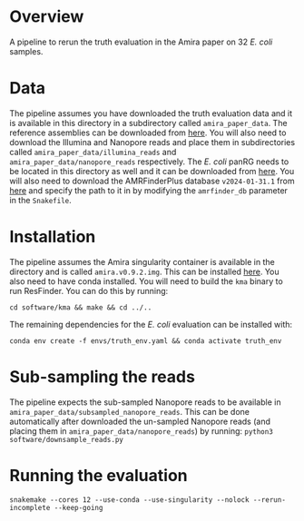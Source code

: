 
# Overview

A pipeline to rerun the truth evaluation in the Amira paper on 32 *E. coli* samples.

# Data

The pipeline assumes you have downloaded the truth evaluation data and it is available in this directory in a subdirectory called `amira_paper_data`. The reference assemblies can be downloaded from [here](https://figshare.com/ndownloader/articles/28958849/versions/1). You will also need to download the Illumina and Nanopore reads and place them in subdirectories called `amira_paper_data/illumina_reads` and `amira_paper_data/nanopore_reads` respectively. The *E. coli* panRG needs to be located in this directory as well and it can be downloaded from [here](https://figshare.com/ndownloader/files/54318899). You will also need to download the AMRFinderPlus database `v2024-01-31.1` from [here](https://ftp.ncbi.nlm.nih.gov/pathogen/Antimicrobial_resistance/AMRFinderPlus/database/3.12/2024-01-31.1/) and specify the path to it in by modifying the `amrfinder_db` parameter in the `Snakefile`.

# Installation

The pipeline assumes the Amira singularity container is available in the directory and is called `amira.v0.9.2.img`. This can be installed [here](https://github.com/Danderson123/amira). You also need to have conda installed. You will need to build the `kma` binary to run ResFinder. You can do this by running:
```{bash}
cd software/kma && make && cd ../..
```
The remaining dependencies for the *E. coli* evaluation can be installed with:
```{bash}
conda env create -f envs/truth_env.yaml && conda activate truth_env
```

# Sub-sampling the reads

The pipeline expects the sub-sampled Nanopore reads to be available in `amira_paper_data/subsampled_nanopore_reads`. This can be done automatically after downloaded the un-sampled Nanopore reads (and placing them in `amira_paper_data/nanopore_reads`) by running:
`python3 software/downsample_reads.py`

# Running the evaluation
```{bash}
snakemake --cores 12 --use-conda --use-singularity --nolock --rerun-incomplete --keep-going 
```